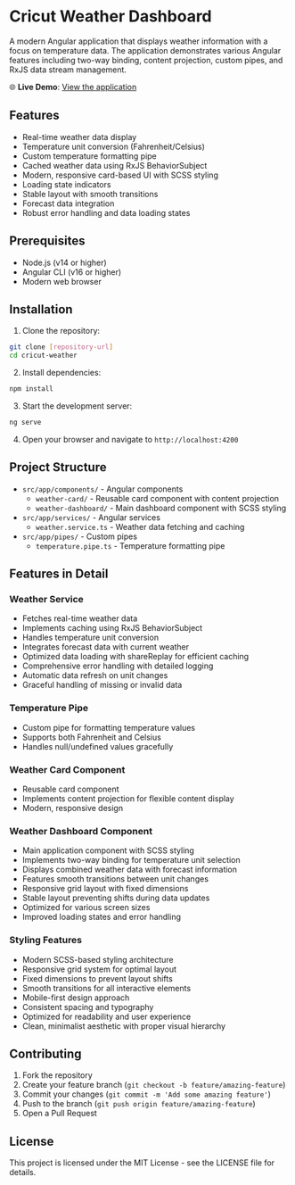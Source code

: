 # Cricut Weather Dashboard

A modern Angular application that displays weather information with a focus on temperature data. The application demonstrates various Angular features including two-way binding, content projection, custom pipes, and RxJS data stream management.

🌐 **Live Demo**: [View the application](https://johnrobertwood.github.io/cricut-weather/)

## Features

- Real-time weather data display
- Temperature unit conversion (Fahrenheit/Celsius)
- Custom temperature formatting pipe
- Cached weather data using RxJS BehaviorSubject
- Modern, responsive card-based UI with SCSS styling
- Loading state indicators
- Stable layout with smooth transitions
- Forecast data integration
- Robust error handling and data loading states

## Prerequisites

- Node.js (v14 or higher)
- Angular CLI (v16 or higher)
- Modern web browser

## Installation

1. Clone the repository:
```bash
git clone [repository-url]
cd cricut-weather
```

2. Install dependencies:
```bash
npm install
```

3. Start the development server:
```bash
ng serve
```

4. Open your browser and navigate to `http://localhost:4200`

## Project Structure

- `src/app/components/` - Angular components
  - `weather-card/` - Reusable card component with content projection
  - `weather-dashboard/` - Main dashboard component with SCSS styling
- `src/app/services/` - Angular services
  - `weather.service.ts` - Weather data fetching and caching
- `src/app/pipes/` - Custom pipes
  - `temperature.pipe.ts` - Temperature formatting pipe

## Features in Detail

### Weather Service
- Fetches real-time weather data
- Implements caching using RxJS BehaviorSubject
- Handles temperature unit conversion
- Integrates forecast data with current weather
- Optimized data loading with shareReplay for efficient caching
- Comprehensive error handling with detailed logging
- Automatic data refresh on unit changes
- Graceful handling of missing or invalid data

### Temperature Pipe
- Custom pipe for formatting temperature values
- Supports both Fahrenheit and Celsius
- Handles null/undefined values gracefully

### Weather Card Component
- Reusable card component
- Implements content projection for flexible content display
- Modern, responsive design

### Weather Dashboard Component
- Main application component with SCSS styling
- Implements two-way binding for temperature unit selection
- Displays combined weather data with forecast information
- Features smooth transitions between unit changes
- Responsive grid layout with fixed dimensions
- Stable layout preventing shifts during data updates
- Optimized for various screen sizes
- Improved loading states and error handling

### Styling Features
- Modern SCSS-based styling architecture
- Responsive grid system for optimal layout
- Fixed dimensions to prevent layout shifts
- Smooth transitions for all interactive elements
- Mobile-first design approach
- Consistent spacing and typography
- Optimized for readability and user experience
- Clean, minimalist aesthetic with proper visual hierarchy

## Contributing

1. Fork the repository
2. Create your feature branch (`git checkout -b feature/amazing-feature`)
3. Commit your changes (`git commit -m 'Add some amazing feature'`)
4. Push to the branch (`git push origin feature/amazing-feature`)
5. Open a Pull Request

## License

This project is licensed under the MIT License - see the LICENSE file for details.
